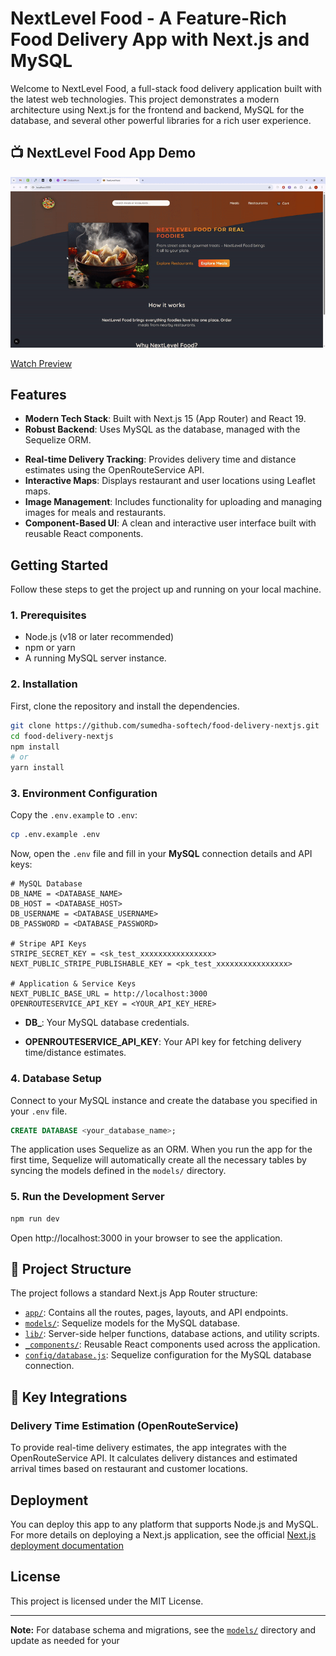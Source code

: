 # NextLevel Food  - A Feature-Rich Food Delivery App with Next.js and MySQL

Welcome to NextLevel Food, a full-stack food delivery application built with the latest web technologies. This project demonstrates a modern architecture using Next.js for the frontend and backend, MySQL for the database, and several other powerful libraries for a rich user experience.

## 📺 NextLevel Food App Demo

  ![File Uploader Package Project](./doc/nextLevel-food.gif)
  
   [Watch Preview](https://raw.githubusercontent.com/sumedha-softech/food-delivery-nextjs/main/doc/nextLevel-food.mp4)

## Features

- **Modern Tech Stack**: Built with Next.js 15 (App Router) and React 19.
- **Robust Backend**: Uses MySQL as the database, managed with the Sequelize ORM.
<!-- - **Secure Payments**: Integrated with Stripe for secure and seamless online payment processing. -->
- **Real-time Delivery Tracking**: Provides delivery time and distance estimates using the OpenRouteService API.
- **Interactive Maps**: Displays restaurant and user locations using Leaflet maps.
- **Image Management**: Includes functionality for uploading and managing images for meals and restaurants.
- **Component-Based UI**: A clean and interactive user interface built with reusable React components.

## Getting Started

Follow these steps to get the project up and running on your local machine.

### 1. Prerequisites

- Node.js (v18 or later recommended)
- npm or yarn
- A running MySQL server instance.

### 2. Installation

First, clone the repository and install the dependencies.

```bash
git clone https://github.com/sumedha-softech/food-delivery-nextjs.git
cd food-delivery-nextjs
npm install
# or
yarn install
```

### 3. Environment Configuration

Copy the `.env.example` to `.env`:

```bash
cp .env.example .env
```

Now, open the `.env` file and fill in your **MySQL** connection details and API keys:

```dotenv
# MySQL Database
DB_NAME = <DATABASE_NAME>
DB_HOST = <DATABASE_HOST>
DB_USERNAME = <DATABASE_USERNAME>
DB_PASSWORD = <DATABASE_PASSWORD>

# Stripe API Keys
STRIPE_SECRET_KEY = <sk_test_xxxxxxxxxxxxxxxx>
NEXT_PUBLIC_STRIPE_PUBLISHABLE_KEY = <pk_test_xxxxxxxxxxxxxxxx>

# Application & Service Keys
NEXT_PUBLIC_BASE_URL = http://localhost:3000
OPENROUTESERVICE_API_KEY = <YOUR_API_KEY_HERE>
```

- **DB_**: Your MySQL database credentials.
<!-- - **STRIPE_SECRET_KEY**: Your secret key for processing payments with Stripe.
- **NEXT_PUBLIC_STRIPE_PUBLISHABLE_KEY**: Your public Stripe key for the frontend.
- **NEXT_PUBLIC_BASE_URL**: The base URL of your application, used for redirects from Stripe. -->
- **OPENROUTESERVICE_API_KEY**: Your API key for fetching delivery time/distance estimates.

### 4. Database Setup

Connect to your MySQL instance and create the database you specified in your `.env` file.

```sql
CREATE DATABASE <your_database_name>;
```

The application uses Sequelize as an ORM. When you run the app for the first time, Sequelize will automatically create all the necessary tables by syncing the models defined in the `models/` directory.

### 5. Run the Development Server

```bash
npm run dev
```

Open http://localhost:3000 in your browser to see the application.

## 📂 Project Structure

The project follows a standard Next.js App Router structure:

- [`app/`](app/): Contains all the routes, pages, layouts, and API endpoints.
- [`models/`](models/): Sequelize models for the MySQL database.
- [`lib/`](lib/): Server-side helper functions, database actions, and utility scripts.
- [`_components/`](./_components/): Reusable React components used across the application.
- [`config/database.js`](config/database.js): Sequelize configuration for the MySQL database connection.

## 🔌 Key Integrations

<!-- ### Payment Integration

This app uses **Stripe** for processing payments securely. Payments are handled on the backend using the secret key, and order payment status is tracked in the database. -->

### Delivery Time Estimation (OpenRouteService)

To provide real-time delivery estimates, the app integrates with the OpenRouteService API. It calculates delivery distances and estimated arrival times based on restaurant and customer locations.

## Deployment

You can deploy this app to any platform that supports Node.js and MySQL. For more details on deploying a Next.js application, see the official [Next.js deployment documentation](https://nextjs.org/docs/app/building-your-application/deploying)

## License

This project is licensed under the MIT License.

---

**Note:** For database schema and migrations, see the [`models/`](models/) directory and update as needed for your